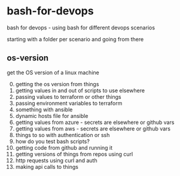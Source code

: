 # bash-for-devops
bash for devops - using bash for different devops scenarios

starting with a folder per scenario and going from there

## os-version
get the OS version of a linux machine

0. getting the os version from things
1. getting values in and out of scripts to use elsewhere
2. passing values to terraform or other things
3. passing environment variables to terraform
4. something with ansible
5. dynamic hosts file for ansible
6. getting values from azure - secrets are elsewhere or github vars
7. getting values from aws - secrets are elsewhere or github vars
8. things to so with authentication or ssh
9. how do you test bash scripts?
10. getting code from github and running it
11. getting versions of things from repos using curl
12. http requests using curl and auth
13. making api calls to things